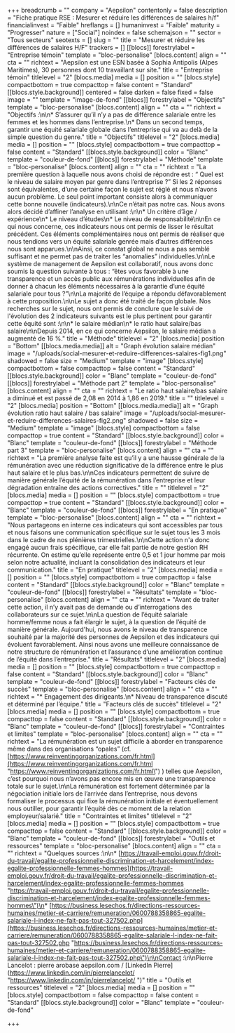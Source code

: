 +++
breadcrumb = ""
company = "Aepsilon"
contentonly = false
description = "Fiche pratique RSE : Mesurer et réduire les différences de salaires h/f"
financialinvest = "Faible"
hreflangs = []
humaninvest = "Faible"
maturity = "Progresser"
nature = ["Social"]
noindex = false
schemajson = ""
sector = "Tous secteurs"
seotexts = []
slug = ""
title = "Mesurer et réduire les différences de salaires H/F"
trackers = []
[[blocs]]
forestrylabel = "Entreprise témoin"
template = "bloc-personalise"
[blocs.content]
align = ""
cta = ""
richtext = "Aepsilon est une ESN basée à Sophia Antipolis (Alpes Maritimes), 30 personnes dont 10 travaillant sur site."
title = "Entreprise témoin"
titlelevel = "2"
[blocs.media]
media = []
position = ""
[blocs.style]
compactbottom = true
compacttop = false
content = "Standard"
[[blocs.style.background]]
centered = false
darken = false
fixed = false
image = ""
template = "image-de-fond"
[[blocs]]
forestrylabel = "Objectifs"
template = "bloc-personalise"
[blocs.content]
align = ""
cta = ""
richtext = "Objectifs :\n\n* S’assurer qu’il n’y a pas de différence salariale entre les femmes et les hommes dans l’entreprise.\n* Dans un second temps, garantir une équité salariale globale dans l’entreprise qui va au delà de la simple question du genre."
title = "Objectifs"
titlelevel = "2"
[blocs.media]
media = []
position = ""
[blocs.style]
compactbottom = true
compacttop = false
content = "Standard"
[[blocs.style.background]]
color = "Blanc"
template = "couleur-de-fond"
[[blocs]]
forestrylabel = "Méthode"
template = "bloc-personalise"
[blocs.content]
align = ""
cta = ""
richtext = "La première question à laquelle nous avons choisi de répondre est : “ Quel est le niveau de salaire moyen par genre dans l’entreprise ?” Si les 2 réponses sont équivalentes, d’une certaine façon le sujet est réglé et nous n’avons aucun problème. Le seul point important consiste alors à communiquer cette bonne nouvelle (indicateurs).\n\nCe n’était pas notre cas. Nous avons alors décidé d’affiner l’analyse en utilisant :\n\n* Un critère d’âge / expérience\n* Le niveau d’études\n* Le niveau de responsabilité\n\nEn ce qui nous concerne, ces indicateurs nous ont permis de lisser le résultat précédent. Ces éléments complémentaires nous ont permis de réaliser que nous tendions vers un équité salariale genrée mais d’autres différences nous sont apparues.\n\nAinsi, ce constat global ne nous a pas semblé suffisant et ne permet pas de traiter les “anomalies” individuelles.\n\nLe système de management de Aepsilon est collaboratif, nous avons donc soumis la question suivante à tous : “êtes vous favorable à une transparence et un accès public aux rémunérations individuelles afin de donner à chacun les éléments nécessaires à la garantie d’une équité salariale pour tous ?”\n\nLa majorité de l’équipe a répondu défavorablement à cette proposition.\n\nLe sujet a donc été traité de façon globale. Nos recherches sur le sujet, nous ont permis de conclure que le suivi de l'évolution des 2 indicateurs suivants est le plus pertinent pour garantir cette équité sont :\n\n* le salaire médian\n* le ratio haut salaire/bas salaire\n\nDepuis 2014, en ce qui concerne Aepsilon, le salaire médian a augmenté de 16 %."
title = "Méthode"
titlelevel = "2"
[blocs.media]
position = "Bottom"
[[blocs.media.media]]
alt = "Graph évolution salaire médian"
image = "/uploads/social-mesurer-et-reduire-differences-salaires-fig1.png"
shadowed = false
size = "Medium"
template = "image"
[blocs.style]
compactbottom = false
compacttop = false
content = "Standard"
[[blocs.style.background]]
color = "Blanc"
template = "couleur-de-fond"
[[blocs]]
forestrylabel = "Méthode part 2"
template = "bloc-personalise"
[blocs.content]
align = ""
cta = ""
richtext = "Le ratio haut salaire/bas salaire a diminué et est passé de 2,08 en 2014 à 1,86 en 2019."
title = ""
titlelevel = "2"
[blocs.media]
position = "Bottom"
[[blocs.media.media]]
alt = "Graph évolution ratio haut salaire / bas salaire"
image = "/uploads/social-mesurer-et-reduire-differences-salaires-fig2.png"
shadowed = false
size = "Medium"
template = "image"
[blocs.style]
compactbottom = false
compacttop = true
content = "Standard"
[[blocs.style.background]]
color = "Blanc"
template = "couleur-de-fond"
[[blocs]]
forestrylabel = "Méthode part 3"
template = "bloc-personalise"
[blocs.content]
align = ""
cta = ""
richtext = "La première analyse faite est qu’il y a une hausse générale de la rémunération avec une réduction significative de la différence entre le plus haut salaire et le plus bas.\n\nCes indicateurs permettent de suivre de manière générale l’équité de la rémunération dans l’entreprise et leur dégradation entraîne des actions correctives."
title = ""
titlelevel = "2"
[blocs.media]
media = []
position = ""
[blocs.style]
compactbottom = true
compacttop = true
content = "Standard"
[[blocs.style.background]]
color = "Blanc"
template = "couleur-de-fond"
[[blocs]]
forestrylabel = "En pratique"
template = "bloc-personalise"
[blocs.content]
align = ""
cta = ""
richtext = "Nous partageons en interne ces indicateurs qui sont accessibles par tous et nous faisons une communication spécifique sur le sujet tous les 3 mois dans le cadre de nos plénières trimestrielles.\n\nCette action n'a donc engagé aucun frais spécifique, car elle fait partie de notre gestion RH récurrente. On estime qu’elle représente entre 0,5 et 1 jour homme par mois selon notre actualité, incluant la consolidation des indicateurs et leur communication."
title = "En pratique"
titlelevel = "2"
[blocs.media]
media = []
position = ""
[blocs.style]
compactbottom = true
compacttop = false
content = "Standard"
[[blocs.style.background]]
color = "Blanc"
template = "couleur-de-fond"
[[blocs]]
forestrylabel = "Résultats"
template = "bloc-personalise"
[blocs.content]
align = ""
cta = ""
richtext = "Avant de traiter cette action, il n’y avait pas de demande ou d’interrogations des collaborateurs sur ce sujet.\n\nLa question de l’équité salariale homme/femme nous a fait élargir le sujet, à la question de l’équité de manière générale. Aujourd'hui, nous avons le niveau de transparence souhaité par la majorité des personnes de Aepsilon et des indicateurs qui évoluent favorablement. Ainsi nous avons une meilleure connaissance de notre structure de rémunération et l’assurance d’une amélioration continue de l’équité dans l’entreprise."
title = "Résultats"
titlelevel = "2"
[blocs.media]
media = []
position = ""
[blocs.style]
compactbottom = true
compacttop = false
content = "Standard"
[[blocs.style.background]]
color = "Blanc"
template = "couleur-de-fond"
[[blocs]]
forestrylabel = "Facteurs clés de succès"
template = "bloc-personalise"
[blocs.content]
align = ""
cta = ""
richtext = "* Engagement des dirigeants.\n* Niveau de transparence discuté et déterminé par l’équipe."
title = "Facteurs clés de succès"
titlelevel = "2"
[blocs.media]
media = []
position = ""
[blocs.style]
compactbottom = true
compacttop = false
content = "Standard"
[[blocs.style.background]]
color = "Blanc"
template = "couleur-de-fond"
[[blocs]]
forestrylabel = "Contraintes et limites"
template = "bloc-personalise"
[blocs.content]
align = ""
cta = ""
richtext = "La rémunération est un sujet difficile à aborder en transparence même dans des organisations “opales” (cf. [https://www.reinventingorganizations.com/fr.html](https://www.reinventingorganizations.com/fr.html \"https://www.reinventingorganizations.com/fr.html\") ) telles que Aepsilon, c’est pourquoi nous n’avons pas encore mis en œuvre une transparence totale sur le sujet.\n\nLa rémunération est fortement déterminée par la négociation initiale lors de l’arrivée dans l’entreprise, nous devons formaliser le processus qui fixe la rémunération initiale et éventuellement nous outiller, pour garantir l’équité dès ce moment de la relation employeur/salarié."
title = "Contraintes et limites"
titlelevel = "2"
[blocs.media]
media = []
position = ""
[blocs.style]
compactbottom = true
compacttop = false
content = "Standard"
[[blocs.style.background]]
color = "Blanc"
template = "couleur-de-fond"
[[blocs]]
forestrylabel = "Outils et ressources"
template = "bloc-personalise"
[blocs.content]
align = ""
cta = ""
richtext = "Quelques sources :\n\n* [https://travail-emploi.gouv.fr/droit-du-travail/egalite-professionnelle-discrimination-et-harcelement/index-egalite-professionnelle-femmes-hommes](https://travail-emploi.gouv.fr/droit-du-travail/egalite-professionnelle-discrimination-et-harcelement/index-egalite-professionnelle-femmes-hommes \"https://travail-emploi.gouv.fr/droit-du-travail/egalite-professionnelle-discrimination-et-harcelement/index-egalite-professionnelle-femmes-hommes\")\n* [https://business.lesechos.fr/directions-ressources-humaines/metier-et-carriere/remuneration/0600788358865-egalite-salariale-l-index-ne-fait-pas-tout-327502.php](https://business.lesechos.fr/directions-ressources-humaines/metier-et-carriere/remuneration/0600788358865-egalite-salariale-l-index-ne-fait-pas-tout-327502.php \"https://business.lesechos.fr/directions-ressources-humaines/metier-et-carriere/remuneration/0600788358865-egalite-salariale-l-index-ne-fait-pas-tout-327502.php\")\n\nContact :\n\nPierre Lancelot : pierre arobase aepsilon.com / [LinkedIn Pierre](https://www.linkedin.com/in/pierrelancelot/  \"https://www.linkedin.com/in/pierrelancelot/ \")"
title = "Outils et ressources"
titlelevel = "2"
[blocs.media]
media = []
position = ""
[blocs.style]
compactbottom = false
compacttop = false
content = "Standard"
[[blocs.style.background]]
color = "Blanc"
template = "couleur-de-fond"

+++
